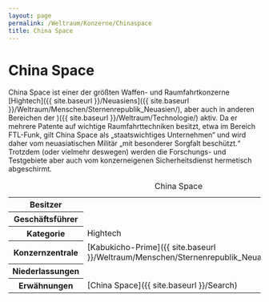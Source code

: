 ```yaml
---
layout: page
permalink: /Weltraum/Konzerne/Chinaspace
title: China Space
---
```



# China Space


China Space ist einer der größten Waffen- und Raumfahrtkonzerne [Hightech]({{ site.baseurl }}/Neuasiens]({{ site.baseurl }}/Weltraum/Menschen/Sternenrepublik_Neuasien/), aber auch in anderen Bereichen der )({{ site.baseurl }}/Weltraum/Technologie/) aktiv. Da er mehrere Patente auf wichtige Raumfahrttechniken besitzt, etwa im Bereich FTL-Funk, gilt China Space als „staatswichtiges Unternehmen“ und wird daher vom neuasiatischen Militär „mit besonderer Sorgfalt beschützt.“ Trotzdem (oder vielmehr deswegen) werden die Forschungs- und Testgebiete aber auch vom konzerneigenen Sicherheitsdienst hermetisch abgeschirmt.


<aside>
<table data-type="konzern">
<caption>China Space</caption>
<tbody>
<tr><th>Besitzer</th><td> </td></tr>
<tr><th>Geschäftsführer</th><td> </td></tr>
<tr><th>Kategorie</th><td>Hightech</td></tr>
<tr><th>Konzernzentrale</th><td>[Kabukicho-Prime]({{ site.baseurl }}/Weltraum/Menschen/Sternenrepublik_Neuasien/Kabukichoprime)</td></tr>
<tr><th>Niederlassungen</th><td> </td></tr>
<tr><th>Erwähnungen</th><td>[China Space]({{ site.baseurl }}/Search)</td></tr>
</tbody>
</table>
</aside>

